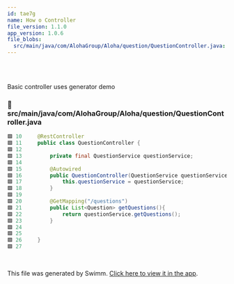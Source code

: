 ```yaml
---
id: tae7g
name: How o Controller
file_version: 1.1.0
app_version: 1.0.6
file_blobs:
  src/main/java/com/AlohaGroup/Aloha/question/QuestionController.java: b1f6d876e9af8c15e96e87a43d05851a48e7d249
---
```


<br/>

<br/>

Basic controller uses generator demo
<!-- NOTE-swimm-snippet: the lines below link your snippet to Swimm -->
### 📄 src/main/java/com/AlohaGroup/Aloha/question/QuestionController.java
```java
🟩 10     @RestController
🟩 11     public class QuestionController {
🟩 12     
🟩 13         private final QuestionService questionService;
🟩 14     
🟩 15         @Autowired
🟩 16         public QuestionController(QuestionService questionService){
🟩 17             this.questionService = questionService;
🟩 18         }
🟩 19     
🟩 20         @GetMapping("/questions")
🟩 21         public List<Question> getQuestions(){
🟩 22             return questionService.getQuestions();
🟩 23         }
🟩 24     
🟩 25     
🟩 26     }
🟩 27     
```

<br/>

This file was generated by Swimm. [Click here to view it in the app](https://app.swimm.io/repos/Z2l0aHViJTNBJTNBQWxvaGElM0ElM0FBdnJhaGFtQmk=/docs/tae7g).
